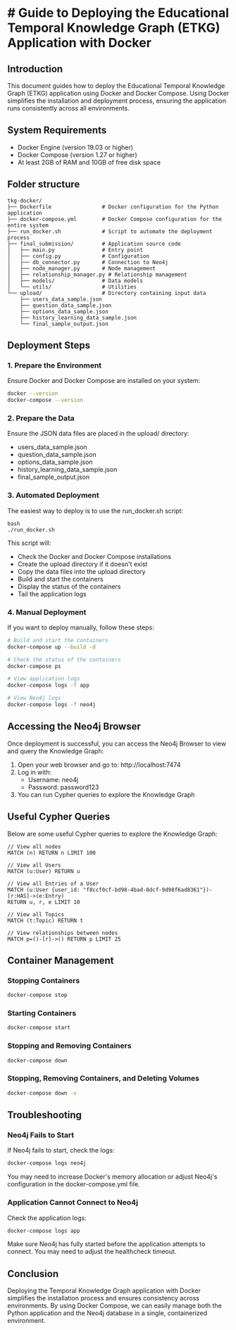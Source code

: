 # # Guide to Deploying the Educational Temporal Knowledge Graph (ETKG) Application with Docker

## Introduction

This document guides how to deploy the Educational Temporal Knowledge Graph (ETKG) application using Docker and Docker Compose. Using Docker simplifies the installation and deployment process, ensuring the application runs consistently across all environments.

## System Requirements

- Docker Engine (version 19.03 or higher)
- Docker Compose (version 1.27 or higher)
- At least 2GB of RAM and 10GB of free disk space

## Folder structure

```
tkg-docker/
├── Dockerfile                # Docker configuration for the Python application
├── docker-compose.yml        # Docker Compose configuration for the entire system
├── run_docker.sh             # Script to automate the deployment process
├── final_submission/         # Application source code
│   ├── main.py               # Entry point
│   ├── config.py             # Configuration
│   ├── db_connector.py       # Connection to Neo4j
│   ├── node_manager.py       # Node management
│   ├── relationship_manager.py # Relationship management
│   ├── models/               # Data models
│   └── utils/                # Utilities
└── upload/                   # Directory containing input data
    ├── users_data_sample.json
    ├── question_data_sample.json
    ├── options_data_sample.json
    ├── history_learning_data_sample.json
    └── final_sample_output.json
```

## Deployment Steps

### 1. Prepare the Environment

Ensure Docker and Docker Compose are installed on your system:

```bash
docker --version
docker-compose --version
```

### 2. Prepare the Data

Ensure the JSON data files are placed in the upload/ directory:

- users_data_sample.json
- question_data_sample.json
- options_data_sample.json
- history_learning_data_sample.json
- final_sample_output.json

### 3. Automated Deployment

The easiest way to deploy is to use the run_docker.sh script:

```
bash
./run_docker.sh
```

This script will:
- Check the Docker and Docker Compose installations
- Create the upload directory if it doesn't exist
- Copy the data files into the upload directory
- Build and start the containers
- Display the status of the containers
- Tail the application logs

### 4. Manual Deployment

If you want to deploy manually, follow these steps:

```bash
# Build and start the containers
docker-compose up --build -d

# Check the status of the containers
docker-compose ps

# View application logs
docker-compose logs -f app

# View Neo4j logs
docker-compose logs -f neo4j
```

## Accessing the Neo4j Browser

Once deployment is successful, you can access the Neo4j Browser to view and query the Knowledge Graph:

1. Open your web browser and go to: http://localhost:7474
2. Log in with:
   - Username: neo4j
   - Password: password123
3. You can run Cypher queries to explore the Knowledge Graph

## Useful Cypher Queries

Below are some useful Cypher queries to explore the Knowledge Graph:

```cypher
// View all nodes
MATCH (n) RETURN n LIMIT 100

// View all Users
MATCH (u:User) RETURN u

// View all Entries of a User
MATCH (u:User {user_id: "f8ccf0cf-bd98-4bad-8dcf-9d98f6ad8361"})-[r:HAS]->(e:Entry)
RETURN u, r, e LIMIT 10

// View all Topics
MATCH (t:Topic) RETURN t

// View relationships between nodes
MATCH p=()-[r]->() RETURN p LIMIT 25
```

## Container Management

### Stopping Containers

```bash
docker-compose stop
```

### Starting Containers

```bash
docker-compose start
```

### Stopping and Removing Containers

```bash
docker-compose down
```

### Stopping, Removing Containers, and Deleting Volumes

```bash
docker-compose down -v
```

## Troubleshooting

### Neo4j Fails to Start

If Neo4j fails to start, check the logs:

```bash
docker-compose logs neo4j
```

You may need to increase Docker's memory allocation or adjust Neo4j's configuration in the docker-compose.yml file.

### Application Cannot Connect to Neo4j

Check the application logs:

```bash
docker-compose logs app
```

Make sure Neo4j has fully started before the application attempts to connect. You may need to adjust the healthcheck timeout.

## Conclusion

Deploying the Temporal Knowledge Graph application with Docker simplifies the installation process and ensures consistency across environments. By using Docker Compose, we can easily manage both the Python application and the Neo4j database in a single, containerized environment.
